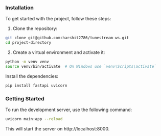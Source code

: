 ### Installation

To get started with the project, follow these steps:

1. Clone the repository:

```bash
git clone git@github.com:harshit2786/tunestream-ws.git
cd project-directory
```

2. Create a virtual environment and activate it:

```bash
python -m venv venv
source venv/bin/activate  # On Windows use `venv\Scripts\activate`
```

Install the dependencies:
```bash
pip install fastapi uvicorn
```

### Getting Started

To run the development server, use the following command:

```bash
uvicorn main:app --reload
```

This will start the server on http://localhost:8000.